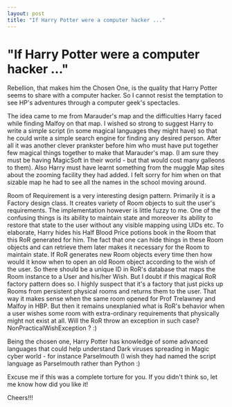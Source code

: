 ```yaml
---
layout: post
title: "If Harry Potter were a computer hacker ..."
---
```

"If Harry Potter were a computer hacker ..."
===
Rebellion, that makes him the Chosen One, is the quality that Harry Potter seems to share with a computer hacker. So I cannot resist the temptation to see HP's adventures through a computer geek's spectacles.  
  
The idea came to me from Marauder's map and the difficulties Harry faced while finding Malfoy on that map. I wished so strong to suggest Harry to write a simple script (in some magical languages they might have) so that he could write a simple search engine for finding any desired person. After all it was another clever prankster before him who must have put together few magical things together to make that Marauder's map. (I am sure they must be having MagicSoft in their world - but that would cost many galleons to them). Also Harry must have learnt something from the muggle Map sites about the zooming facility they had added. I felt sorry for him when on that sizable map he had to see all the names in the school moving around.  
  
Room of Requirement is a very interesting design pattern. Primarily it is a Factory design class. It creates variety of Room objects to suit the user's requirements. The implementation however is little fuzzy to me. One of the confusing things is its ability to maintain state and moreover its ability to restore that state to the user without any visible mapping using UIDs etc. To elaborate, Harry hides his Half Blood Price potions book in the Room that this RoR generated for him. The fact that one can hide things in these Room objects and can retrieve them later makes it necessary for the Room to maintain state. If RoR generates new Room objects every time then how would it know when to open an old Room object according to the wish of the user. So there should be a unique ID in RoR's database that maps the Room instance to a User and his/her Wish. But I doubt if this magical RoR factory pattern does so. I highly suspect that it's a factory that just picks up Rooms from persistent physical rooms and returns them to the user. That way it makes sense when the same room opened for Prof Trelawney and Malfoy in HBP. But then it remains unexplanied what is RoR's behavior when a user wishes some room with extra-ordinary requirements that physically might not exist at all. Will the RoR throw an exception in such case? NonPracticalWishException ? :)  
  
Being the chosen one, Harry Potter has knowledge of some advanced languages that could help understand Dark viruses spreading in Magic cyber world - for instance Parselmouth (I wish they had named the script language as Parselmouth rather than Python :)  
  
Excuse me if this was a complete torture for you. If you didn't think so, let me know how did you like it!  
  
Cheers!!!
